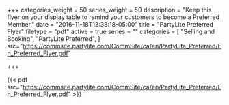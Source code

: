 +++
categories_weight = 50
series_weight = 50
description = "Keep this flyer on your display table to remind your customers to become a Preferred Member."
date = "2016-11-18T12:33:18-05:00"
title = "PartyLite Preferred Flyer"
filetype = "pdf"
active = true
series = ""
categories = [
  "Selling and Booking",
  "PartyLite Preferred",
]
src="https://commsite.partylite.com/CommSite/ca/en/PartyLite_Preferred/En_Preferred_Flyer.pdf"

+++

{{< pdf src="https://commsite.partylite.com/CommSite/ca/en/PartyLite_Preferred/En_Preferred_Flyer.pdf" >}}
